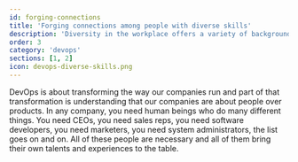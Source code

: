 ```yaml
---
id: forging-connections
title: 'Forging connections among people with diverse skills'
description: 'Diversity in the workplace offers a variety of backgrounds and perspectives, which can lead to better products.'
order: 3
category: 'devops'
sections: [1, 2]
icon: devops-diverse-skills.png
---
```

DevOps is about transforming the way our companies run and part of that transformation is understanding that our companies are about people over products. In any company, you need human beings who do many different things. You need CEOs, you need sales reps, you need software developers, you need marketers, you need system administrators, the list goes on and on. All of these people are necessary and all of them bring their own talents and experiences to the table.

